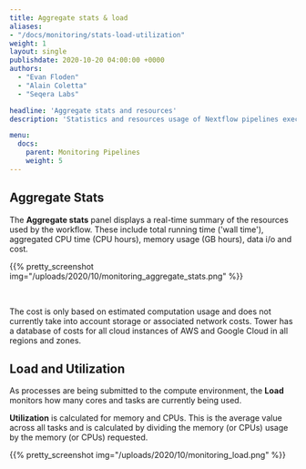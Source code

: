 ```yaml
---
title: Aggregate stats & load
aliases:
- "/docs/monitoring/stats-load-utilization"
weight: 1
layout: single
publishdate: 2020-10-20 04:00:00 +0000
authors:
  - "Evan Floden"
  - "Alain Coletta"
  - "Seqera Labs"

headline: 'Aggregate stats and resources'
description: 'Statistics and resources usage of Nextflow pipelines executed through Tower.'

menu:
  docs:
    parent: Monitoring Pipelines
    weight: 5
---
```


## Aggregate Stats

The **Aggregate stats** panel displays a real-time summary of the resources used by the workflow. These include total running time ('wall time'), aggregated CPU time (CPU hours), memory usage (GB hours), data i/o and cost.

{{% pretty_screenshot img="/uploads/2020/10/monitoring_aggregate_stats.png" %}}

<br>

The cost is only based on estimated computation usage and does not currently take into account storage or associated network costs. Tower has a database of costs for all cloud instances of AWS and Google Cloud in all regions and zones.


## Load and Utilization

As processes are being submitted to the compute environment, the **Load** monitors how many cores and tasks are currently being used. 

**Utilization** is calculated for memory and CPUs. This is the average value across all tasks and is calculated by dividing the memory (or CPUs) usage by the memory (or CPUs) requested.

{{% pretty_screenshot img="/uploads/2020/10/monitoring_load.png" %}}

<br>